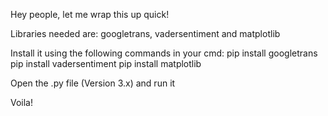 Hey people, let me wrap this up quick!

Libraries needed are: googletrans, vadersentiment and matplotlib

Install it using the following commands in your cmd:
pip install googletrans
pip install vadersentiment
pip install matplotlib

Open the .py file (Version 3.x) and run it

Voila!
